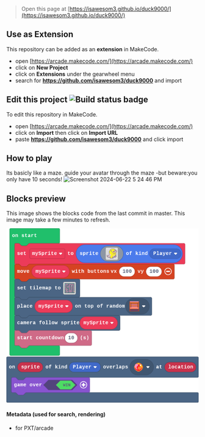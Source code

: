  


> Open this page at [https://isawesom3.github.io/duck9000/](https://isawesom3.github.io/duck9000/)

## Use as Extension

This repository can be added as an **extension** in MakeCode.

* open [https://arcade.makecode.com/](https://arcade.makecode.com/)
* click on **New Project**
* click on **Extensions** under the gearwheel menu
* search for **https://github.com/isawesom3/duck9000** and import

## Edit this project ![Build status badge](https://github.com/isawesom3/duck9000/workflows/MakeCode/badge.svg)

To edit this repository in MakeCode.

* open [https://arcade.makecode.com/](https://arcade.makecode.com/)
* click on **Import** then click on **Import URL**
* paste **https://github.com/isawesom3/duck9000** and click import

## How to play

Its basicly like a maze.
guide your avatar through the maze -but
beware:you only have 10 seconds!
![Screenshot 2024-06-22 5 24 46 PM](https://github.com/isawesom3/Duck9000/assets/173570795/fc54a776-3989-41c6-8baf-25ceb3672f8e)

## Blocks preview

This image shows the blocks code from the last commit in master.
This image may take a few minutes to refresh.

![A rendered view of the blocks](https://github.com/isawesom3/duck9000/raw/master/.github/makecode/blocks.png)

#### Metadata (used for search, rendering)

* for PXT/arcade
<script src="https://makecode.com/gh-pages-embed.js"></script><script>makeCodeRender("{{ site.makecode.home_url }}", "{{ site.github.owner_name }}/{{ site.github.repository_name }}");</script>
